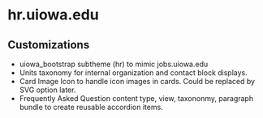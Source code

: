 # hr.uiowa.edu

## Customizations

- uiowa_bootstrap subtheme (hr) to mimic jobs.uiowa.edu
- Units taxonomy for internal organization and contact block displays.
- Card Image Icon to handle icon images in cards. Could be replaced by SVG option later.
- Frequently Asked Question content type, view, taxononmy, paragraph bundle to create reusable accordion items.
